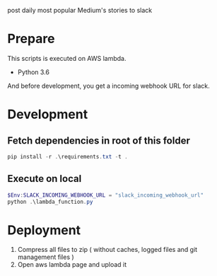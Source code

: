 post daily most popular Medium's stories to slack

# Prepare

This scripts is executed on AWS lambda.

* Python 3.6

And before development, you get a incoming webhook URL for slack.

# Development

## Fetch dependencies in root of this folder

```ps1
pip install -r .\requirements.txt -t .
```

## Execute on local

```ps1
$Env:SLACK_INCOMING_WEBHOOK_URL = "slack_incoming_webhook_url"
python .\lambda_function.py
```

# Deployment

1. Compress all files to zip ( without caches, logged files and git management files )
2. Open aws lambda page and upload it
